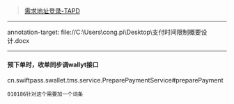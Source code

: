 > [需求地址](https://www.tapd.cn/38569350/prong/stories/view/1138569350001106324?url_cache_key=from_url_iteration_list_a80fadfc66a66ccf0e21769140bc5fdb&action_entry_type=stories)[登录-TAPD](https://www.tapd.cn/38569350/prong/stories/view/1138569350001106324?url_cache_key=from_url_iteration_list_a80fadfc66a66ccf0e21769140bc5fdb&action_entry_type=stories) 


---
annotation-target: file://C:\Users\cong.pi\Desktop\支付时间限制概要设计.docx

---

#### 预下单时，收单同步调wallyt接口
cn.swiftpass.swallet.tms.service.PreparePaymentService#preparePayment


```ad-abstract
010186针对这个需要加一个词条
```